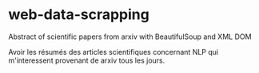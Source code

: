 # web-data-scrapping
Abstract of scientific papers from arxiv with BeautifulSoup and XML DOM

Avoir les résumés des articles scientifiques concernant NLP qui m'interessent provenant de arxiv tous les jours.
